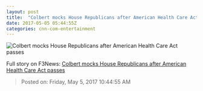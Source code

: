 ```yaml
---
layout: post
title:  "Colbert mocks House Republicans after American Health Care Act passes"
date: 2017-05-05 05:44:55Z
categories: cnn-com-entertainment
---
```


![Colbert mocks House Republicans after American Health Care Act passes](http://i2.cdn.turner.com/money/dam/assets/151117153751-stephen-colbert-late-show-standing-780x439.jpg)




Full story on F3News: [Colbert mocks House Republicans after American Health Care Act passes](http://www.f3nws.com/n/JK2skG)

> Posted on: Friday, May 5, 2017 10:44:55 AM
